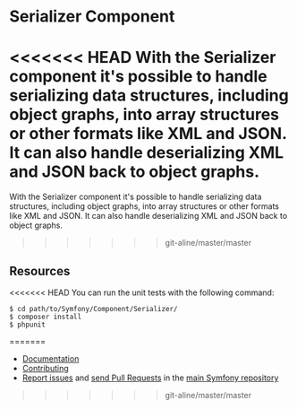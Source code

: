 Serializer Component
====================

<<<<<<< HEAD
With the Serializer component it's possible to handle serializing data structures,
including object graphs, into array structures or other formats like XML and JSON.
It can also handle deserializing XML and JSON back to object graphs.
=======
With the Serializer component it's possible to handle serializing data
structures, including object graphs, into array structures or other formats like
XML and JSON. It can also handle deserializing XML and JSON back to object
graphs.
>>>>>>> git-aline/master/master

Resources
---------

<<<<<<< HEAD
You can run the unit tests with the following command:

    $ cd path/to/Symfony/Component/Serializer/
    $ composer install
    $ phpunit
=======
  * [Documentation](https://symfony.com/doc/current/components/serializer.html)
  * [Contributing](https://symfony.com/doc/current/contributing/index.html)
  * [Report issues](https://github.com/symfony/symfony/issues) and
    [send Pull Requests](https://github.com/symfony/symfony/pulls)
    in the [main Symfony repository](https://github.com/symfony/symfony)
>>>>>>> git-aline/master/master
